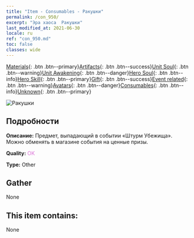 ```yaml
---
title: "Item - Consumables - Ракушки"
permalink: /con_950/
excerpt: "Эра хаоса  Ракушки"
last_modified_at: 2021-06-30
locale: ru
ref: "con_950.md"
toc: false
classes: wide
---
```

 [Materials](/ItemsRU/){: .btn .btn--primary}[Artifacts](/ItemsRU/Artifacts/){: .btn .btn--success}[Unit Soul](/ItemsRU/UnitSoul/){: .btn .btn--warning}[Unit Awakening](/ItemsRU/UnitAwakening/){: .btn .btn--danger}[Hero Soul](/ItemsRU/HeroSoul/){: .btn .btn--info}[Hero Skill](/ItemsRU/HeroSkill/){: .btn .btn--primary}[Gift](/ItemsRU/Gift/){: .btn .btn--success}[Event related](/ItemsRU/Events/){: .btn .btn--warning}[Avatars](/ItemsRU/Avatars/){: .btn .btn--danger}[Consumables](/ItemsRU/Consumables/){: .btn .btn--info}[Unknown](/ItemsRU/Unknown/){: .btn .btn--primary}

 ![Ракушки](/images/t/i_40045.png)

## Подробности
 **Описание:** Предмет, выпадающий в событии «Штурм Убежища». Можно обменять в магазине события на ценные призы.

 **Quality:** <span style="color: #DA70D6">OK</span>

 **Type:** Other

## Gather

  None

## This item contains:

  None

